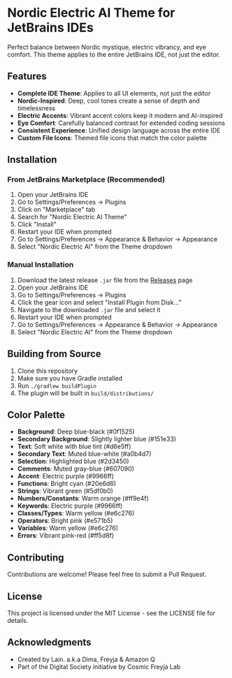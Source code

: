 # Nordic Electric AI Theme for JetBrains IDEs

Perfect balance between Nordic mystique, electric vibrancy, and eye comfort. This theme applies to the entire JetBrains IDE, not just the editor.

## Features

- **Complete IDE Theme**: Applies to all UI elements, not just the editor
- **Nordic-Inspired**: Deep, cool tones create a sense of depth and timelessness
- **Electric Accents**: Vibrant accent colors keep it modern and AI-inspired
- **Eye Comfort**: Carefully balanced contrast for extended coding sessions
- **Consistent Experience**: Unified design language across the entire IDE
- **Custom File Icons**: Themed file icons that match the color palette

## Installation

### From JetBrains Marketplace (Recommended)

1. Open your JetBrains IDE
2. Go to Settings/Preferences → Plugins
3. Click on "Marketplace" tab
4. Search for "Nordic Electric AI Theme"
5. Click "Install"
6. Restart your IDE when prompted
7. Go to Settings/Preferences → Appearance & Behavior → Appearance
8. Select "Nordic Electric AI" from the Theme dropdown

### Manual Installation

1. Download the latest release `.jar` file from the [Releases](https://github.com/CosmicFreyjaLab/nordic-electric-ai-jetbrains-theme/releases) page
2. Open your JetBrains IDE
3. Go to Settings/Preferences → Plugins
4. Click the gear icon and select "Install Plugin from Disk..."
5. Navigate to the downloaded `.jar` file and select it
6. Restart your IDE when prompted
7. Go to Settings/Preferences → Appearance & Behavior → Appearance
8. Select "Nordic Electric AI" from the Theme dropdown

## Building from Source

1. Clone this repository
2. Make sure you have Gradle installed
3. Run `./gradlew buildPlugin`
4. The plugin will be built in `build/distributions/`

## Color Palette

- **Background**: Deep blue-black (#0f1525)
- **Secondary Background**: Slightly lighter blue (#151e33)
- **Text**: Soft white with blue tint (#d6e5ff)
- **Secondary Text**: Muted blue-white (#a0b4d7)
- **Selection**: Highlighted blue (#2d3450)
- **Comments**: Muted gray-blue (#607090)
- **Accent**: Electric purple (#9966ff)
- **Functions**: Bright cyan (#20e6d6)
- **Strings**: Vibrant green (#5df0b0)
- **Numbers/Constants**: Warm orange (#ff9e4f)
- **Keywords**: Electric purple (#9966ff)
- **Classes/Types**: Warm yellow (#e6c276)
- **Operators**: Bright pink (#e571b5)
- **Variables**: Warm yellow (#e6c276)
- **Errors**: Vibrant pink-red (#ff5d8f)

## Contributing

Contributions are welcome! Please feel free to submit a Pull Request.

## License

This project is licensed under the MIT License - see the LICENSE file for details.

## Acknowledgments

- Created by Lain. a.k.a Dima, Freyja & Amazon Q
- Part of the Digital Society initiative by Cosmic Freyja Lab
